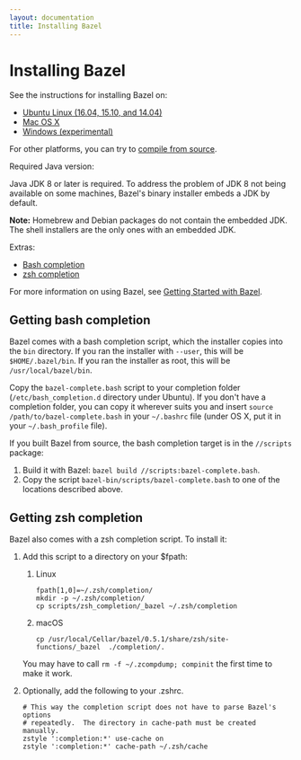 ```yaml
---
layout: documentation
title: Installing Bazel
---
```


# Installing Bazel

See the instructions for installing Bazel on:

*   [Ubuntu Linux (16.04, 15.10, and 14.04)](install-ubuntu.md)
*   [Mac OS X](install-os-x.md)
*   [Windows (experimental)](install-windows.md)

For other platforms, you can try to [compile from source](install-compile-source.md).

Required Java version:

Java JDK 8 or later is required. To address the problem of JDK 8 not being
available on some machines, Bazel's binary installer embeds a JDK by default.

**Note:** Homebrew and Debian packages do not contain the embedded JDK. The
shell installers are the only ones with an embedded JDK.

Extras:

*   [Bash completion](#bash)
*   [zsh completion](#zsh)

For more information on using Bazel, see
[Getting Started with Bazel](getting-started.html).

## <a name="bash"></a>Getting bash completion

Bazel comes with a bash completion script, which the installer copies into the
`bin` directory. If you ran the installer with `--user`, this will be
`$HOME/.bazel/bin`. If you ran the installer as root, this will be
`/usr/local/bazel/bin`.

Copy the `bazel-complete.bash` script to your completion folder
(`/etc/bash_completion.d` directory under Ubuntu). If you don't have a
completion folder, you can copy it wherever suits you and insert
`source /path/to/bazel-complete.bash` in your `~/.bashrc` file (under OS X, put
it in your `~/.bash_profile` file).

If you built Bazel from source, the bash completion target is in the `//scripts`
package:

1. Build it with Bazel: `bazel build //scripts:bazel-complete.bash`.
2. Copy the script `bazel-bin/scripts/bazel-complete.bash` to one of the
   locations described above.

## <a name="zsh"></a>Getting zsh completion

Bazel also comes with a zsh completion script. To install it:

1. Add this script to a directory on your $fpath:
    1. Linux

        ```
        fpath[1,0]=~/.zsh/completion/
        mkdir -p ~/.zsh/completion/
        cp scripts/zsh_completion/_bazel ~/.zsh/completion
        ```
    2. macOS

        ```
        cp /usr/local/Cellar/bazel/0.5.1/share/zsh/site-functions/_bazel  ./completion/.
        
        ```

    You may have to call `rm -f ~/.zcompdump; compinit`
    the first time to make it work.

2. Optionally, add the following to your .zshrc.

    ```
    # This way the completion script does not have to parse Bazel's options
    # repeatedly.  The directory in cache-path must be created manually.
    zstyle ':completion:*' use-cache on
    zstyle ':completion:*' cache-path ~/.zsh/cache
    ```
